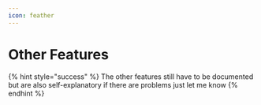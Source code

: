 ```yaml
---
icon: feather
---
```


# Other Features

{% hint style="success" %}
The other features still have to be documented but are also self-explanatory if there are problems just let me know
{% endhint %}
